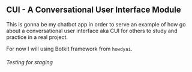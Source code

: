 ## CUI - A Conversational User Interface Module

This is gonna be my chatbot app in order to serve an example of how go about a conversational user interface aka CUI for others to study and practice in a real project. 

For now I will using Botkit framework from `howdyai`.

###### Testing for staging